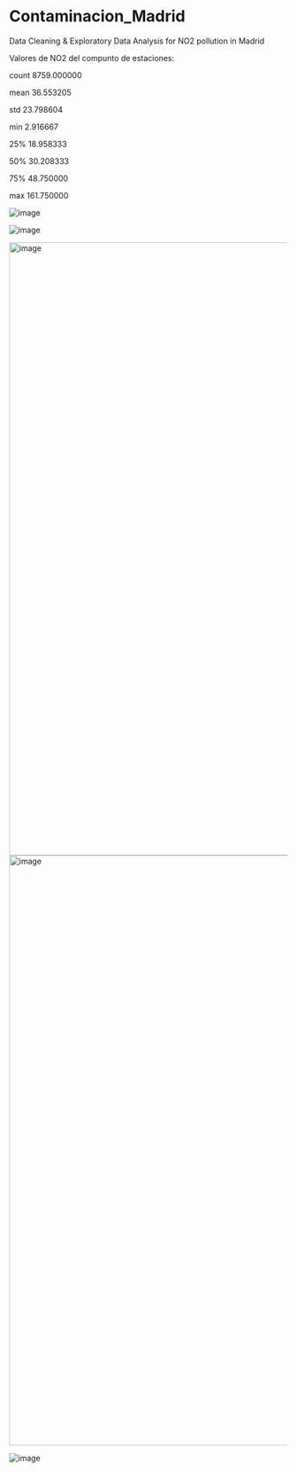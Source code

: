# Contaminacion_Madrid
Data Cleaning &amp; Exploratory Data Analysis for NO2 pollution in Madrid

Valores de NO2 del compunto de estaciones:

count    8759.000000

mean       36.553205

std        23.798604

min         2.916667

25%        18.958333

50%        30.208333

75%        48.750000

max       161.750000


![image](https://github.com/JuanFran9/Contaminacion_Madrid/assets/58949950/5f57818b-e682-4319-b040-7b0f0d054d43)


![image](https://github.com/JuanFran9/Contaminacion_Madrid/assets/58949950/886e2d4a-bae0-419f-8cda-ee29dea11f8c)


<img width="1106" alt="image" src="https://github.com/JuanFran9/Contaminacion_Madrid/assets/58949950/04e239bf-8e58-44bb-8bd1-355ea36ce89d">


<img width="1065" alt="image" src="https://github.com/JuanFran9/Contaminacion_Madrid/assets/58949950/c4f5708a-0e78-4deb-8a1a-06d7d5300541">


![image](https://github.com/JuanFran9/Contaminacion_Madrid/assets/58949950/41a5e226-b433-49f2-a67c-b9cb8bb32980)

